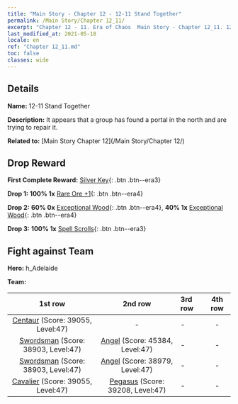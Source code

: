 ```yaml
---
title: "Main Story - Chapter 12 - 12-11 Stand Together"
permalink: /Main Story/Chapter 12_11/
excerpt: "Chapter 12 - 11. Era of Chaos  Main Story - Chapter 12_11. 12-11 Stand Together"
last_modified_at: 2021-05-18
locale: en
ref: "Chapter 12_11.md"
toc: false
classes: wide
---
```


## Details

 **Name:** 12-11 Stand Together

 **Description:** It appears that a group has found a portal in the north and are trying to repair it.

 **Related to:** [Main Story Chapter 12](/Main Story/Chapter 12/)

## Drop Reward

 **First Complete Reward:** [Silver Key](/Items/con_693/){: .btn .btn--era3}

 **Drop 1:** **100% 1x** [Rare Ore +1](/Items/mat_40/){: .btn .btn--era4}

 **Drop 2:** **60% 0x** [Exceptional Wood](/Items/mat_34/){: .btn .btn--era4}, **40% 1x** [Exceptional Wood](/Items/mat_34/){: .btn .btn--era4}

 **Drop 3:** **100% 1x** [Spell Scrolls](/Items/con_694/){: .btn .btn--era3}


## Fight against Team
 **Hero:** h_Adelaide

 **Team:**


  | 1st row | 2nd row | 3rd row | 4th row |
  |:----:|:----:|:----|:----:|
  | [Centaur](/units/Centaur/) (Score: 39055, Level:47)  | - | - | - |
  | [Swordsman](/units/Swordsman/) (Score: 38903, Level:47)  | [Angel](/units/Angel/) (Score: 45384, Level:47)  | - | - |
  | [Swordsman](/units/Swordsman/) (Score: 38903, Level:47)  | [Angel](/units/Angel/) (Score: 38979, Level:47)  | - | - |
  | [Cavalier](/units/Cavalier/) (Score: 39055, Level:47)  | [Pegasus](/units/Pegasus/) (Score: 39208, Level:47)  | - | - |


